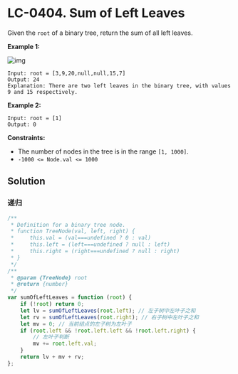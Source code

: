 # LC-0404. Sum of Left Leaves

Given the `root` of a binary tree, return the sum of all left leaves.

**Example 1:**

![img](https://assets.leetcode.com/uploads/2021/04/08/leftsum-tree.jpg)

```
Input: root = [3,9,20,null,null,15,7]
Output: 24
Explanation: There are two left leaves in the binary tree, with values 9 and 15 respectively.
```

**Example 2:**

```
Input: root = [1]
Output: 0
```

**Constraints:**

-   The number of nodes in the tree is in the range `[1, 1000]`.
-   `-1000 <= Node.val <= 1000`

## Solution

### 递归

```javascript
/**
 * Definition for a binary tree node.
 * function TreeNode(val, left, right) {
 *     this.val = (val===undefined ? 0 : val)
 *     this.left = (left===undefined ? null : left)
 *     this.right = (right===undefined ? null : right)
 * }
 */
/**
 * @param {TreeNode} root
 * @return {number}
 */
var sumOfLeftLeaves = function (root) {
    if (!root) return 0;
    let lv = sumOfLeftLeaves(root.left); // 左子树中左叶子之和
    let rv = sumOfLeftLeaves(root.right); // 右子树中左叶子之和
    let mv = 0; // 当前结点的左子树为左叶子
    if (root.left && !root.left.left && !root.left.right) {
        // 左叶子判断
        mv += root.left.val;
    }
    return lv + mv + rv;
};
```
